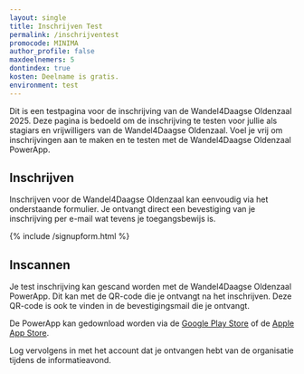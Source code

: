 ```yaml
---
layout: single
title: Inschrijven Test
permalink: /inschrijventest
promocode: MINIMA
author_profile: false
maxdeelnemers: 5
dontindex: true
kosten: Deelname is gratis.
environment: test
---
```


Dit is een testpagina voor de inschrijving van de Wandel4Daagse Oldenzaal 2025. Deze pagina is bedoeld om de inschrijving te testen voor jullie als stagiars en vrijwilligers van de Wandel4Daagse Oldenzaal. Voel je vrij om inschrijvingen aan te maken en te testen met de Wandel4Daagse Oldenzaal PowerApp.  

## Inschrijven
Inschrijven voor de Wandel4Daagse Oldenzaal kan eenvoudig via het onderstaande formulier. Je ontvangt direct een bevestiging van je inschrijving per e-mail wat tevens je toegangsbewijs is.

{% include /signupform.html %}

## Inscannen

Je test inschrijving kan gescand worden met de Wandel4Daagse Oldenzaal PowerApp. Dit kan met de QR-code die je ontvangt na het inschrijven. Deze QR-code is ook te vinden in de bevestigingsmail die je ontvangt.  

De PowerApp kan gedownload worden via de [Google Play Store](https://play.google.com/store/apps/details?id=com.microsoft.msapps&hl=nl) of de [Apple App Store](https://apps.apple.com/nl/app/power-apps/id1047318566).  

Log vervolgens in met het account dat je ontvangen hebt van de organisatie tijdens de informatieavond.  